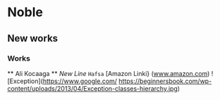 # Noble
## New works
### Works
** Ali Kocaaga **
*New Line*
`Hafsa`
[Amazon Linki} (www.amazon.com)
![Exception](https://www.google.com/
https://beginnersbook.com/wp-content/uploads/2013/04/Exception-classes-hierarchy.jpg)
